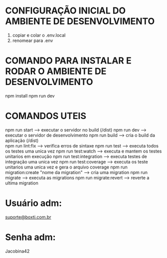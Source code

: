 # CONFIGURAÇÃO INICIAL DO AMBIENTE DE DESENVOLVIMENTO

1) copiar e colar o .env.local
2) renomear para .env

# COMANDO PARA INSTALAR E RODAR O AMBIENTE DE DESENVOLVIMENTO

npm install
npm run dev

# COMANDOS UTEIS 

  npm run start                                --> executar o servidor no build (/dist)
  npm run dev                                  --> executar o servidor de desenvolvimento 
  npm run build                                --> cria o build da aplicação (/dist)  
  npm run lint:fix                             --> verifica erros de sintaxe
  npm run test                                 --> executa todos os testes uma unica vez 
  npm run test:watch                           --> executa e mantem os testes unitarios em execução
  npm run test:integration                     --> executa testes de integração uma unica vez 
  npm run test:coverage                        --> executa os teste unitarios uma unica vez e gera o arquivo coverage
  npm run migration:create "nome da migration" --> cria uma migration
  npm run migrate                              --> executa as migrations
  npm run migrate:revert                       --> reverte a ultima migration


# Usuário adm:  
  suporte@boxti.com.br
# Senha adm:  
  Jacobina42
   

  

